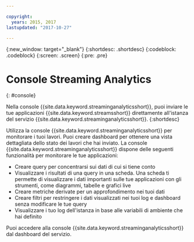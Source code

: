 ```yaml
---

copyright:
  years: 2015, 2017
lastupdated: "2017-10-27"

---
```


<!-- Attribute definitions -->
{:new_window: target="_blank"}
{:shortdesc: .shortdesc}
{:codeblock: .codeblock}
{:screen: .screen}
{:pre: .pre}

# Console Streaming Analytics
{: #console}

Nella console {{site.data.keyword.streaminganalyticsshort}}, puoi inviare le tue applicazioni {{site.data.keyword.streamsshort}} direttamente all'istanza del servizio {{site.data.keyword.streaminganalyticsshort}}.
{:shortdesc}

Utilizza la console {{site.data.keyword.streaminganalyticsshort}} per monitorare
i tuoi lavori. Puoi creare dashboard per ottenere una vista dettagliata dello stato dei lavori
che hai inviato. La console {{site.data.keyword.streaminganalyticsshort}}
dispone delle seguenti funzionalità per monitorare le tue applicazioni:

* Creare query per concentrarsi sui dati di cui si tiene conto
* Visualizzare i risultati di una query in una scheda. Una scheda ti permette di visualizzare i dati importanti sulle tue applicazioni
con gli strumenti, come diagrammi, tabelle e grafici live
* Creare metriche derivate per un approfondimento nei tuoi dati
* Creare filtri per restringere i dati visualizzati nei tuoi log e dashboard senza
modificare le tue query
* Visualizzare i tuo log dell'istanza in base alle variabili di ambiente che hai definito

Puoi accedere alla console {{site.data.keyword.streaminganalyticsshort}}
dal dashboard del servizio.

<!--The {{site.data.keyword.streaminganalyticsshort}} console is translated into the following languages: Brazilian Portuguese, French, German, Italian, Japanese, Korean, Simplified Chinese, Spanish, Traditional Chinese. Change the language setting in your browser to view the console in your preferred language. -->
